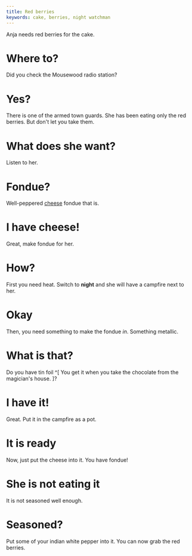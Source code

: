```yaml
---
title: Red berries
keywords: cake, berries, night watchman
---
```


Anja needs red berries for the cake.

# Where to?
Did you check the Mousewood radio station?

# Yes?
There is one of the armed town guards. She has been eating only the red berries. But don't let you take them.

# What does she want?
Listen to her.

# Fondue?
Well-peppered [cheese](../080-cheese.md) fondue that is.

# I have cheese!
Great, make fondue for her.

# How?
First you need heat. Switch to **night** and she will have a campfire next to her.

# Okay
Then, you need something to make the fondue _in_. Something metallic.

# What is that?
Do you have tin foil ^[ You get it when you take the chocolate from the magician's house. ]?

# I have it!
Great. Put it in the campfire as a pot.

# It is ready
Now, just put the cheese into it. You have fondue!

# She is not eating it
It is not seasoned well enough.

# Seasoned?
Put some of your indian white pepper into it. You can now grab the red berries.
